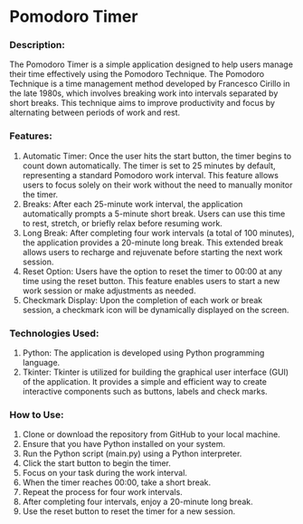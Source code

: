 # Pomodoro Timer
### Description:
The Pomodoro Timer is a simple application designed to help users manage their time effectively using the Pomodoro Technique. The Pomodoro Technique is a time management method developed by Francesco Cirillo in the late 1980s, which involves breaking work into intervals separated by short breaks. This technique aims to improve productivity and focus by alternating between periods of work and rest.
### Features:
1. Automatic Timer: Once the user hits the start button, the timer begins to count down automatically. The timer is set to 25 minutes by default, representing a standard Pomodoro work interval. This feature allows users to focus solely on their work without the need to manually monitor the timer.
2. Breaks: After each 25-minute work interval, the application automatically prompts a 5-minute short break. Users can use this time to rest, stretch, or briefly relax before resuming work.
3. Long Break: After completing four work intervals (a total of 100 minutes), the application provides a 20-minute long break. This extended break allows users to recharge and rejuvenate before starting the next work session.
4. Reset Option: Users have the option to reset the timer to 00:00 at any time using the reset button. This feature enables users to start a new work session or make adjustments as needed.
5. Checkmark Display: Upon the completion of each work or break session, a checkmark icon will be dynamically displayed on the screen.
### Technologies Used:
1. Python: The application is developed using Python programming language.
2. Tkinter: Tkinter is utilized for building the graphical user interface (GUI) of the application. It provides a simple and efficient way to create interactive components such as buttons, labels and check marks.
### How to Use:
1. Clone or download the repository from GitHub to your local machine.
2. Ensure that you have Python installed on your system.
3. Run the Python script (main.py) using a Python interpreter.
4. Click the start button to begin the timer.
5. Focus on your task during the work interval.
6. When the timer reaches 00:00, take a short break.
7. Repeat the process for four work intervals.
8. After completing four intervals, enjoy a 20-minute long break.
9. Use the reset button to reset the timer for a new session.
